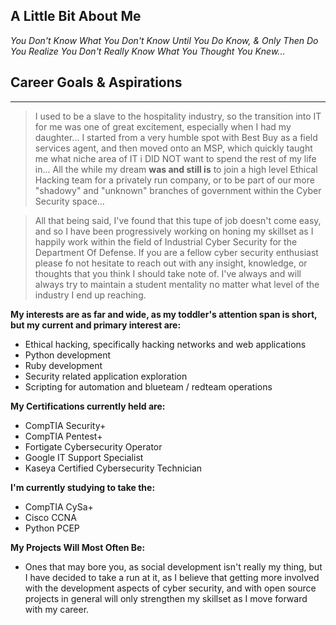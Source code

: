 ## A Little Bit About Me
*You Don't Know What You Don't Know Until You Do Know, & Only Then Do You Realize You Don't Really Know What You Thought You Knew...*

## Career Goals & Aspirations
---
> I used to be a slave to the hospitality industry, so the transition into IT for me was one of great excitement, especially when I had my daughter... I started from a very humble spot with Best Buy as a field services agent, and then moved onto an MSP, which quickly taught me what niche area of IT i DID NOT want to spend the rest of my life in... All the while my dream **was and still is** to join a high level Ethical Hacking team for a privately run company, or to be part of our more "shadowy" and "unknown" branches of government within the Cyber Security space...   

> All that being said, I've found that this tupe of job doesn't come easy, and so I have been progressively working on honing my skillset as I happily work within the field of Industrial Cyber Security for the Department Of Defense. If you are a fellow cyber security enthusiast please fo not hesitate to reach out with any insight, knowledge, or thoughts that you think I should take note of. I've always and will always try to maintain a student mentality no matter what level of the industry I end up reaching.

**My interests are as far and wide, as my toddler's attention span is short, but my current and primary interest are:**
- Ethical hacking, specifically hacking networks and web applications
- Python development
- Ruby development
- Security related application exploration
- Scripting for automation and blueteam / redteam operations

**My Certifications currently held are:**
- CompTIA Security+
- CompTIA Pentest+
- Fortigate Cybersecurity Operator
- Google IT Support Specialist
- Kaseya Certified Cybersecurity Technician

**I'm currently studying to take the:**
- CompTIA CySa+
- Cisco CCNA
- Python PCEP

**My Projects Will Most Often Be:**
- Ones that may bore you, as social development isn't really my thing, but I have decided to take a run at it, as I believe that getting more involved with the development aspects of cyber security, and with open source projects in general will only strengthen my skillset as I move forward with my career.

  
